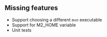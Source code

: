 ## Missing features

  * Support choosing a different ```mvn``` executable
  * Support for M2_HOME variable
  * Unit tests
